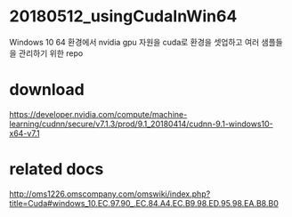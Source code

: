 # 20180512_usingCudaInWin64
Windows 10 64 환경에서 nvidia gpu 자원을 cuda로 환경을 셋업하고 여러 샘플들을 관리하기 위한 repo

# download
https://developer.nvidia.com/compute/machine-learning/cudnn/secure/v7.1.3/prod/9.1_20180414/cudnn-9.1-windows10-x64-v7.1

# related docs
http://oms1226.omscompany.com/omswiki/index.php?title=Cuda#windows_10.EC.97.90_.EC.84.A4.EC.B9.98.ED.95.98.EA.B8.B0